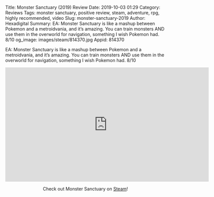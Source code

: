 Title: Monster Sanctuary (2019) Review
Date: 2019-10-03 01:29
Category: Reviews
Tags: monster sanctuary, positive review, steam, adventure, rpg, highly recommended, video
Slug: monster-sanctuary-2019
Author: Hexadigital
Summary: EA: Monster Sanctuary is like a mashup between Pokemon and a metroidvania, and it’s amazing. You can train monsters AND use them in the overworld for navigation, something I wish Pokemon had. 8/10
og_image: images/steam/814370.jpg
Appid: 814370

EA: Monster Sanctuary is like a mashup between Pokemon and a metroidvania, and it’s amazing. You can train monsters AND use them in the overworld for navigation, something I wish Pokemon had. 8/10

<center><iframe src="https://www.youtube.com/embed/nQb_M1F3Boc?feature=oembed" allow="accelerometer; autoplay; encrypted-media; gyroscope; picture-in-picture" width="640" height="360" frameborder="0"></iframe>

Check out Monster Sanctuary on [Steam](https://store.steampowered.com/app/814370/?curator_clanid=34633900)!</center>